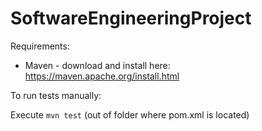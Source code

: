 # SoftwareEngineeringProject

Requirements:

* Maven - download and install here: https://maven.apache.org/install.html

To run tests manually:

Execute `mvn test` (out of folder where pom.xml is located)


